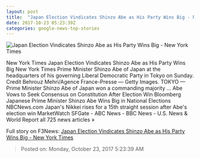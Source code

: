 ```yaml
---
layout: post
title:  "Japan Election Vindicates Shinzo Abe as His Party Wins Big - New York Times"
date: 2017-10-23 05:23:39Z
categories: google-news-top-stories
---
```


![Japan Election Vindicates Shinzo Abe as His Party Wins Big - New York Times](https://static01.nyt.com/images/2017/10/24/world/22japan-election-1sub/22japan-election-1sub-facebookJumbo.jpg)

New York Times Japan Election Vindicates Shinzo Abe as His Party Wins Big New York Times Prime Minister Shinzo Abe of Japan at the headquarters of his governing Liberal Democratic Party in Tokyo on Sunday. Credit Behrouz Mehri/Agence France-Presse — Getty Images. TOKYO — Prime Minister Shinzo Abe of Japan won a commanding majority ... Abe Vows to Seek Consensus on Constitution After Election Win Bloomberg Japanese Prime Minister Shinzo Abe Wins Big in National Elections NBCNews.com Japan's Nikkei rises for a 15th straight session after Abe's election win MarketWatch SFGate - ABC News - BBC News - U.S. News & World Report all 725 news articles »


Full story on F3News: [Japan Election Vindicates Shinzo Abe as His Party Wins Big - New York Times](http://www.f3nws.com/n/SssbfG)

> Posted on: Monday, October 23, 2017 5:23:39 AM
